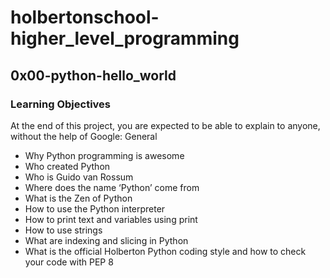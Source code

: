 # holbertonschool-higher_level_programming

## 0x00-python-hello_world
### Learning Objectives

At the end of this project, you are expected to be able to explain to anyone, without the help of Google:
General

*    Why Python programming is awesome
*    Who created Python
*    Who is Guido van Rossum
*    Where does the name ‘Python’ come from
*    What is the Zen of Python
*    How to use the Python interpreter
*    How to print text and variables using print
*    How to use strings
*    What are indexing and slicing in Python
*    What is the official Holberton Python coding style and how to check your code with PEP 8
